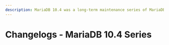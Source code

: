 ```yaml
---
description: MariaDB 10.4 was a long-term maintenance series of MariaDB maintained until June 2024
---
```


# Changelogs - MariaDB 10.4 Series


